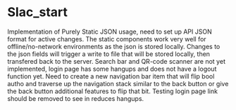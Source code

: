 # Slac_start
Implementation of Purely Static JSON usage, need to set up API JSON format for active changes. 
The static components work very well for offline/no-network environments as the json is stored locally. Changes to the json fields will trigger a write to file that will be stored locally, then transfered back to the server.
Search bar and QR-code scanner are not yet implemented, login page has some hangups and does not have a logout function yet. Need to create a new navigation bar item that will flip bool autho and traverse up the navigation stack similar to the back button or give the back button additional features to flip that bit.
Testing login page link should be removed to see in reduces hangups.
